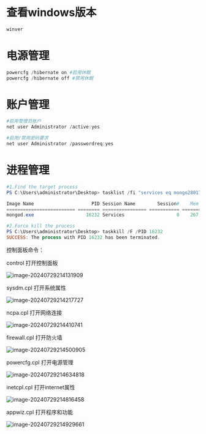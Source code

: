 # 查看windows版本
```powershell
winver
```

# 电源管理

```powershell
powercfg /hibernate on #启用休眠
powercfg /hibernate off #禁用休眠
```


# 账户管理

```powershell
#启用管理员账户
net user Administrator /active:yes

#启用/禁用密码要求
net user Administrator /passwordreq:yes

```

# 进程管理
```powershell
#1.Find the target process
PS C:\Users\administrator\Desktop> tasklist /fi "services eq mongo28017"

Image Name                     PID Session Name        Session#    Mem Usage
========================= ======== ================ =========== ============
mongod.exe                   16232 Services                   0    267,620 K

#2.Force kill the process 
PS C:\Users\administrator\Desktop> taskkill /F /PID 16232
SUCCESS: The process with PID 16232 has been terminated.
```
控制面板命令：

control 打开控制面板



![image-20240729214131909](https://zlgan-blog.oss-cn-shenzhen.aliyuncs.com/image-20240729214131909.png)

sysdm.cpl 打开系统属性

![image-20240729214217727](https://zlgan-blog.oss-cn-shenzhen.aliyuncs.com/image-20240729214217727.png)

ncpa.cpl 打开网络连接

![image-20240729214410741](https://zlgan-blog.oss-cn-shenzhen.aliyuncs.com/image-20240729214410741.png)

firewall.cpl 打开防火墙

![image-20240729214500905](https://zlgan-blog.oss-cn-shenzhen.aliyuncs.com/image-20240729214500905.png)

powercfg.cpl 打开电源管理

![image-20240729214634818](https://zlgan-blog.oss-cn-shenzhen.aliyuncs.com/image-20240729214634818.png)

inetcpl.cpl  打开internet属性

![image-20240729214816458](https://zlgan-blog.oss-cn-shenzhen.aliyuncs.com/image-20240729214816458.png)

appwiz.cpl 打开程序和功能

![image-20240729214929661](https://zlgan-blog.oss-cn-shenzhen.aliyuncs.com/image-20240729214929661.png)
